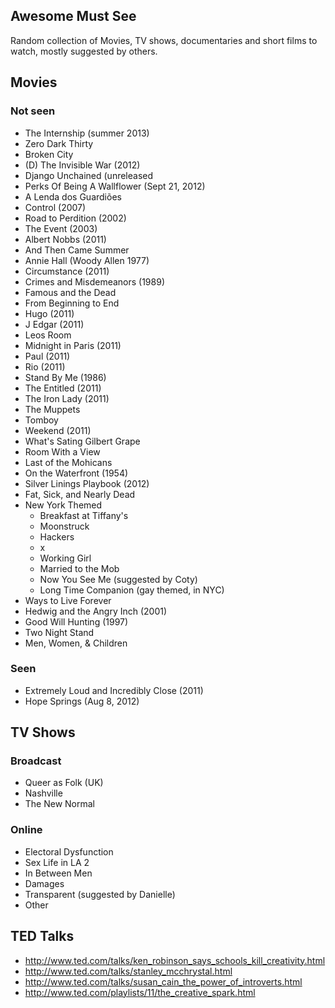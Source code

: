 ## Awesome Must See
Random collection of Movies, TV shows, documentaries and short films to watch, mostly suggested by others.

## Movies

### Not seen
* The Internship (summer 2013)
* Zero Dark Thirty
* Broken City
* (D) The Invisible War (2012)
* Django Unchained (unreleased
* Perks Of Being A Wallflower (Sept 21, 2012)
* A Lenda dos Guardiões
* Control (2007)
* Road to Perdition (2002)
* The Event (2003)
* Albert Nobbs (2011)
* And Then Came Summer
* Annie Hall (Woody Allen 1977)
* Circumstance (2011)
* Crimes and Misdemeanors (1989)
* Famous and the Dead
* From Beginning to End
* Hugo (2011)
* J Edgar (2011)
* Leos Room
* Midnight in Paris (2011)
* Paul (2011)
* Rio (2011)
* Stand By Me (1986)
* The Entitled (2011)
* The Iron Lady (2011)
* The Muppets
* Tomboy
* Weekend (2011)
* What's Sating Gilbert Grape
* Room With a View
* Last of the Mohicans
* On the Waterfront (1954)
* Silver Linings Playbook (2012) 
* Fat, Sick, and Nearly Dead
* New York Themed
    * Breakfast at Tiffany's
    * Moonstruck
    * Hackers
    * x
    * Working Girl
    * Married to the Mob
    * Now You See Me (suggested by Coty)
    * Long Time Companion (gay themed, in NYC)
* Ways to Live Forever
* Hedwig and the Angry Inch (2001)
* Good Will Hunting (1997)
* Two Night Stand
* Men, Women, & Children

### Seen
* Extremely Loud and Incredibly Close (2011)
* Hope Springs (Aug 8, 2012)

## TV Shows

### Broadcast
* Queer as Folk (UK)
* Nashville
* The New Normal

###  Online
* Electoral Dysfunction
* Sex Life in LA 2
* In Between Men
* Damages
* Transparent (suggested by Danielle)
* Other

## TED Talks
* http://www.ted.com/talks/ken_robinson_says_schools_kill_creativity.html
* http://www.ted.com/talks/stanley_mcchrystal.html
* http://www.ted.com/talks/susan_cain_the_power_of_introverts.html
* http://www.ted.com/playlists/11/the_creative_spark.html